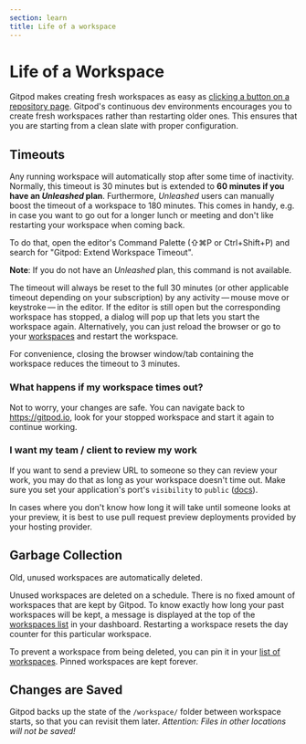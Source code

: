 ```yaml
---
section: learn
title: Life of a workspace
---
```


<script context="module">
  export const prerender = true;
</script>

# Life of a Workspace

Gitpod makes creating fresh workspaces as easy as [clicking a button on a repository page](/docs/browser-extension).
Gitpod's continuous dev environments encourages you to create fresh workspaces rather than restarting older ones.
This ensures that you are starting from a clean slate with proper configuration.

## Timeouts

Any running workspace will automatically stop after some time of inactivity. Normally, this timeout is 30 minutes but is extended to **60 minutes if you have an _Unleashed_ plan**.
Furthermore, _Unleashed_ users can manually boost the timeout of a workspace to 180 minutes. This comes in handy, e.g. in case you want to go out for a longer lunch or meeting and don't like restarting your workspace when coming back.

To do that, open the editor's Command Palette (⇧⌘P or Ctrl+Shift+P) and search for "Gitpod: Extend Workspace Timeout".

**Note**: If you do not have an _Unleashed_ plan, this command is not available.

The timeout will always be reset to the full 30 minutes (or other applicable timeout depending on your subscription) by any activity&thinsp;—&thinsp;mouse move or keystroke&thinsp;—&thinsp;in the editor.
If the editor is still open but the corresponding workspace has stopped, a dialog will pop up that lets you start the workspace
again. Alternatively, you can just reload the browser or go to your [workspaces](https://gitpod.io/workspaces) and restart the workspace.

For convenience, closing the browser window/tab containing the workspace reduces the timeout to 3 minutes.

### What happens if my workspace times out?

Not to worry, your changes are safe. You can navigate back to https://gitpod.io, look for your stopped workspace and start it again to continue working.

### I want my team / client to review my work

If you want to send a preview URL to someone so they can review your work, you may do that as long as your workspace doesn't time out. Make sure you set your application's port's `visibility` to `public` ([docs](/docs/references/gitpod-yml#portsnvisibility)).

In cases where you don't know how long it will take until someone looks at your preview, it is best to use pull request preview deployments provided by your hosting provider.

## Garbage Collection

Old, unused workspaces are automatically deleted.

Unused workspaces are deleted on a schedule. There is no fixed amount of workspaces that are kept by Gitpod. To know exactly how long your past workspaces will be kept, a message is displayed at the top of the [workspaces list](https://gitpod.io/workspaces/) in your dashboard. Restarting a workspace resets the day counter for this particular workspace.

To prevent a workspace from being deleted, you can pin it in your [list of workspaces](https://gitpod.io/workspaces/). Pinned workspaces are kept forever.

## Changes are Saved

Gitpod backs up the state of the `/workspace/` folder between workspace starts, so that
you can revisit them later. _Attention: Files in other locations will not be saved!_
